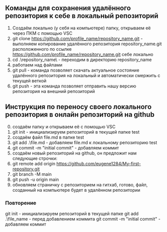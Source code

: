 
## Команды для сохранения удалённого репозитория к себе в локальный репозиторий
1. Создаём локально (у себя на компьютере) папку, открываем её через ПКМ с помощью VSC 
2. git clone https://github.com/profile_name/repository_name.git - выполняем копирование удалённого репозитория repository_name.git расположенного по ссылке https://github.com/profile_name/repository_name.git себе локально
3. cd .\repository_name\ - переходим в директорию repository_name
4. работаем над файлами
5. git pull - команда позволяет скачать актуальное состояние удалённого репозитория на локальный и автоматически смержить с текущей веткой
6. git push - эта команда позволяет отправить нашу версию репозитория на внешний репозиторий

## Инструкция по переносу своего локального репозитория в онлайн репозиторий на github
0. создаём папку и открываем её с помощью VSC
3. git init - инициализируем репозиторий в текущей папке test
4. создаём файл file.md в папке test
5. git add .\file.md - добавляем file.md к локальному репозиторию test
6. git commit -m "initial commit" - добавляем коммит 
7. создаём новый репозиторий на github, он предложит нам следующие строчки:
8. git remote add origin https://github.com/eugene1284/My-first-repository.git
9. git branch -M main
10. git push -u origin main
11. обновляем страничку с репозиторием на гитхаб, готово, файл, созданный на компьютере будет в удалённом репозитории


### Повторение
git init - инициализируем репозиторий в текущей папке
git add .\file_name - перед добавлением коммита
git commit -m "initial commit" - добавляем коммит
